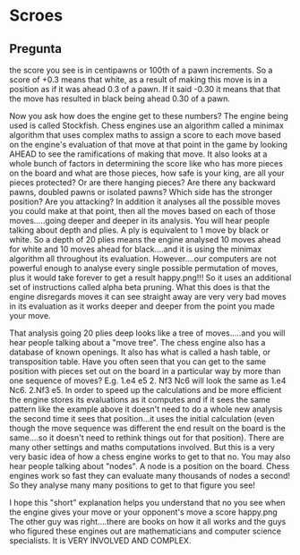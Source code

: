 
# Scroes

## Pregunta

the score you see is in centipawns or 100th of a pawn increments. So a score of +0.3 means that white, as a result of making this move is in a position as if it was ahead 0.3 of a pawn. If it said -0.30 it means that that the move has resulted in black being ahead 0.30 of a pawn.

Now you ask how does the engine get to these numbers? The engine being used is called Stockfish. Chess engines use an algorithm called a minimax algorithm that uses complex maths to assign a score to each move based on the engine's evaluation of that move at that point in the game by looking AHEAD to see the ramifications of making that move. It also looks at a whole bunch of factors in determining the score like who has more pieces on the board and what are those pieces, how safe is your king, are all your pieces protected? Or are there hanging pieces? Are there any backward pawns, doubled pawns or isolated pawns? Which side has the stronger position? Are you attacking? In addition it analyses all the possible moves you could make at that point, then all the moves based on each of those moves.....going deeper and deeper in its analysis. You will hear people talking about depth and plies. A ply is equivalent to 1 move by black or white. So a depth of 20 plies means the engine analysed 10 moves ahead for white and 10 moves ahead for black....and it is using the minimax algorithm all throughout its evaluation. However....our computers are not powerful enough to analyse every single possible permutation of moves, plus it would take forever to get a result happy.png!!! So it uses an additional set of instructions called alpha beta pruning. What this does is that the engine disregards moves it can see straight away are very very bad moves in its evaluation as it works deeper and deeper from the point you made your move.

That analysis going 20 plies deep looks like a tree of moves.....and you will hear people talking about a "move tree". The chess engine also has a database of known openings. It also has what is called a hash table, or transposition table. Have you often seen that you can get to the same position with pieces set out on the board in a particular way by more than one sequence of moves? E.g. 1.e4 e5 2. Nf3 Nc6 will look the same as 1.e4 Nc6. 2.Nf3 e5. In order to speed up the calculations and be more efficient the engine stores its evaluations as it computes and if it sees the same pattern like the example above it doesn't need to do a whole new analysis the second time it sees that position...it uses the initial calculation (even though the move sequence was different the end result on the board is the same....so it doesn't need to rethink things out for that position). There are many other settings and maths computations involved. But this is a very very basic idea of how a chess engine works to get to that no. You may also hear people talking about "nodes". A node is a position on the board. Chess engines work so fast they can evaluate many thousands of nodes a second! So they analyse many many positions to get to that figure you see! 

I hope this "short" explanation helps you understand that no you see when the engine gives your move or your opponent's move a score happy.png The other guy was right....there are books on how it all works and the guys who figured these engines out are mathematicians and computer science specialists. It is VERY INVOLVED AND COMPLEX. 